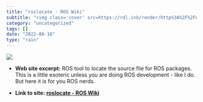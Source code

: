 ```yaml
---
title: "roslocate - ROS Wiki"
subtitle: "<img class='cover' src=https://rdl.ink/render/http%3A%2F%2Fwiki.ros.org%2Froslocate>"
category: "uncategorized"
tags: []
date: "2022-08-10"
type: "rain"
---
```

<img class="cover" src=https://rdl.ink/render/http%3A%2F%2Fwiki.ros.org%2Froslocate>



* **Web site excerpt:** ROS tool to locate the source file for ROS packages. This is a little esoteric unless you are doing ROS development - like I do. But here it is for you ROS nerds.

* **Link to site:** **[roslocate - ROS Wiki](http://wiki.ros.org/roslocate)**